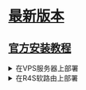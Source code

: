 # [最新版本](https://github.com/alist-org/alist/releases)

## [官方安装教程](https://alist.nn.ci/zh/guide/install/script.html)

<details><summary>在VPS服务器上部署</summary>
<p>

- **下载安装程序**
```
cd /usr/local/bin && wget https://github.com/alist-org/alist/releases/download/v3.35.0/alist-linux-musl-amd64.tar.gz && tar -zxvf alist-linux-musl-amd64.tar.gz && chmod +x alist && rm alist-linux-musl-amd64.tar.gz
```
- **设置密码**
```
./alist admin set password
```
- **创建service文件**
```
vim /usr/lib/systemd/system/alist.service
```
写入以下内容
```
[Unit]
Description=alist
After=network.target
 
[Service]
Type=simple
WorkingDirectory=/usr/local/bin
ExecStart=/usr/local/bin/alist server
Restart=on-failure
 
[Install]
WantedBy=multi-user.target
```
- **开启程序**
```
systemctl daemon-reload && systemctl enable --now alist
```
</p>
</details>

<details><summary>在R4S软路由上部署</summary>
<p>

- **下载安装程序**
```
cd /usr/bin && wget https://github.com/alist-org/alist/releases/download/v3.35.0/alist-linux-musl-arm64.tar.gz && tar -zxvf alist-linux-musl-arm64.tar.gz && chmond +x alist && rm alist-linux-musl-arm64.tar.gz -y
```
- **设置密码**
```
./alist admin set password
```
- **创建开机启动脚本**
```
vim /etc/init.d/alist
```
写入以下内容
```
#!/bin/sh /etc/rc.common
START=99
start() {
    cd /usr/bin #alist的路径
    ./alist server #启动alist
}
stop() {
    killall alist
}
```
- **赋予脚本执行权限**
```
chmod +x /etc/init.d/alist
```
- **启动脚本**
```
/etc/init.d/alist enable --now
```
</p>
</details>


